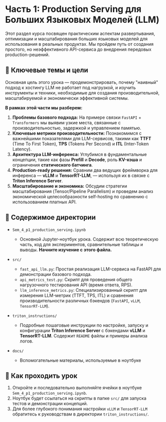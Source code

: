 # Часть 1: Production Serving для Больших Языковых Моделей (LLM)

Этот раздел курса посвящен практическим аспектам развертывания, оптимизации и масштабирования больших языковых моделей для использования в реальных продуктах. Мы пройдем путь от создания простого, но неэффективного API-сервиса до внедрения передовых production-решений.

## 🎯 Ключевые темы и цели

Основная цель этого урока — продемонстрировать, почему "наивный" подход к хостингу LLM не работает под нагрузкой, и изучить инструменты и техники, необходимые для создания производительной, масштабируемой и экономически эффективной системы.

**В рамках этой части мы разберем:**
1.  **Проблемы базового подхода:** На примере связки `FastAPI` + `Transformers` мы выявим узкие места, связанные с производительностью, задержкой и управлением памятью.
2.  **Ключевые метрики производительности:** Познакомимся с важнейшими показателями для LLM-сервисов, такими как **TTFT** (Time To First Token), **TPS** (Tokens Per Second) и **ITL** (Inter-Token Latency).
3.  **Архитектура LLM-инференса:** Углубимся в фундаментальные концепции, такие как фазы **Prefill** и **Decode**, роль **KV-кэша** и ограничения **статического батчинга**.
4.  **Production-ready решения:** Сравним два ведущих фреймворка для инференса — **vLLM** и **TensorRT-LLM**, — используя их в связке с **Triton Inference Server**.
5.  **Масштабирование и экономика:** Обсудим стратегии масштабирования (Tensor/Pipeline Parallelism) и проведем анализ экономической целесообразности self-hosting по сравнению с использованием платных API.

## 📂 Содержимое директории

-   `Sem_4_p1_production_serving.ipynb`
    -   Основной Jupyter-ноутбук урока. Содержит всю теоретическую часть, код для экспериментов, сравнительные таблицы и выводы. **Начните изучение с этого файла.**

-   `src/`
    -   `fast_api_llm.py`: Простая реализация LLM-сервиса на FastAPI для демонстрации базового подхода.
    -   `api_metrics_test.py`: Скрипт для проведения общего нагрузочного тестирования API (время ответа, RPS).
    -   `llm_inference_metrics.py`: Специализированный скрипт для измерения LLM-метрик (TTFT, TPS, ITL) и сравнения производительности различных бэкендов (`FastAPI`, `vLLM`, `TensorRT-LLM`).

-   `triton_instructions/`
    -   Подробные пошаговые инструкции по настройке, запуску и конфигурации **Triton Inference Server** с бэкендами **vLLM** и **TensorRT-LLM**. Содержит `README` файлы и примеры анализа логов.

-   `docs/`
    -   Вспомогательные материалы, используемые в ноутбуке

## 🚀 Как проходить урок

1.  Откройте и последовательно выполняйте ячейки в ноутбуке `Sem_4_p1_production_serving.ipynb`.
2.  Ноутбук будет ссылаться на скрипты в папке `src/` для запуска тестов и демонстрации концепций.
3.  Для более глубокого понимания настройки `vLLM` и `TensorRT-LLM` обратитесь к руководствам в директории `triton_instructions/`. 